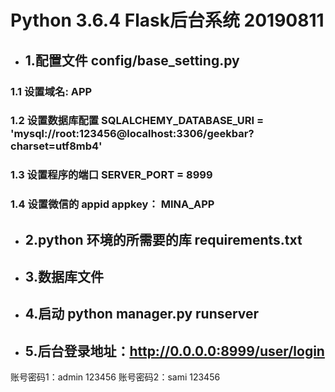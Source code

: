 Python 3.6.4 Flask后台系统 20190811
=====================
* ## 1.配置文件 config/base_setting.py
### 1.1 设置域名: APP 
### 1.2 设置数据库配置 SQLALCHEMY_DATABASE_URI = 'mysql://root:123456@localhost:3306/geekbar?charset=utf8mb4'
### 1.3 设置程序的端口 SERVER_PORT = 8999
### 1.4 设置微信的 appid appkey： MINA_APP

* ## 2.python 环境的所需要的库 requirements.txt

* ## 3.数据库文件

* ## 4.启动 python manager.py runserver

* ## 5.后台登录地址：http://0.0.0.0:8999/user/login
账号密码1：admin 123456
账号密码2：sami 123456